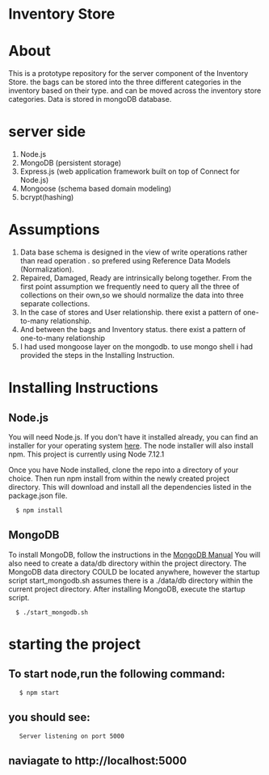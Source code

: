 # Inventory Store 

# About

 This is a prototype repository for the server component of the Inventory Store. the bags can be stored into the three different categories in the inventory based on their type.  and can be moved across the inventory store categories. Data is stored in mongoDB database.

# server side 
  1. Node.js
  2. MongoDB (persistent storage)
  3. Express.js (web application framework built on top of Connect for Node.js)
  4. Mongoose (schema based domain modeling)
  5. bcrypt(hashing)


# Assumptions 
  1. Data base schema is designed in the view of write operations rather than read operation . so prefered using Reference Data Models (Normalization).
  2. Repaired, Damaged, Ready are intrinsically belong together. From the first point assumption we frequently need to query all the three of collections on their own,so we should normalize the data into three separate collections.
  3. In the case of stores and User relationship. there exist a pattern of one-to-many relationship.
  4. And between the bags and Inventory status. there exist a pattern of one-to-many relationship
  5. I had used mongoose layer on the mongodb. to use mongo shell i had provided the steps in the Installing Instruction.


# Installing Instructions 

  ## Node.js
  You will need Node.js. If you don't have it installed already, you can find an installer for your operating system [here](https://nodejs.org/en/).
  The node installer will also install npm. This project is currently using Node 7.12.1
  
  Once you have Node installed, clone the repo into a directory of your choice. Then run npm install from within the newly created project directory. This will download and         install all the dependencies listed in the package.json file.
     
      $ npm install
      
  ## MongoDB
  To install MongoDB, follow the instructions in the [MongoDB Manual](https://docs.mongodb.com/manual/) You will also need to create a data/db directory within the project     directory. The MongoDB data directory COULD be located anywhere, however the startup script start_mongodb.sh assumes there is a ./data/db directory within the current project directory. After installing MongoDB, execute the startup script.
  
      $ ./start_mongodb.sh
      
 # starting the project
   
   ## To start node,run the following command:
       $ npm start
   ## you should see:
       Server listening on port 5000
   ## naviagate to http://localhost:5000
  
  
  
  
  
  
  
  
  
  
  
  
  
  
  
  
  
  




  
